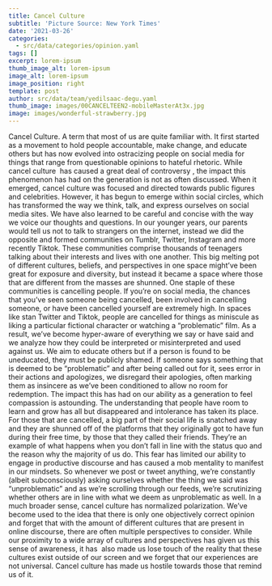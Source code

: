 ```yaml
---
title: Cancel Culture
subtitle: 'Picture Source: New York Times'
date: '2021-03-26'
categories:
  - src/data/categories/opinion.yaml
tags: []
excerpt: lorem-ipsum
thumb_image_alt: lorem-ipsum
image_alt: lorem-ipsum
image_position: right
template: post
author: src/data/team/yedilsaac-degu.yaml
thumb_image: images/00CANCELTEEN2-mobileMasterAt3x.jpg
image: images/wonderful-strawberry.jpg
---
```

Cancel Culture. A term that most of us are quite familiar with. It first started as a movement to hold people accountable, make change, and educate others but has now evolved into ostracizing people on social media for things that range from questionable opinions to hateful rhetoric. While cancel culture  has caused a great deal of controversy , the impact this phenomenon has had on the generation is not as often discussed. When it emerged, cancel culture was focused and directed towards public figures and celebrities. However, it has begun to emerge within social circles, which has transformed the way we think, talk, and express ourselves on social media sites. We have also learned to be careful and concise with the way we voice our thoughts and questions. In our younger years, our parents would tell us not to talk to strangers on the internet, instead we did the opposite and formed communities on Tumblr, Twitter, Instagram and more recently Tiktok. These communities comprise thousands of teenagers talking about their interests and lives with one another. This big melting pot of different cultures, beliefs, and perspectives in one space might’ve been great for exposure and diversity, but instead it became a space where those that are different from the masses are shunned. One staple of these communities is cancelling people. If you’re on social media, the chances that you’ve seen someone being cancelled, been involved in cancelling someone, or have been cancelled yourself are extremely high. In spaces like stan Twitter and Tiktok, people are cancelled for things as miniscule as liking a particular fictional character or watching a “problematic” film. As a result, we’ve become hyper-aware of everything we say or have said and we analyze how they could be interpreted or misinterpreted and used against us. We aim to educate others but if a person is found to be uneducated, they must be publicly shamed. If someone says something that is deemed to be “problematic” and after being called out for it, sees error in their actions and apologizes, we disregard their apologies, often marking them as insincere as we’ve been conditioned to allow no room for redemption. The impact this has had on our ability as a generation to feel compassion is astounding. The understanding that people have room to learn and grow has all but disappeared and intolerance has taken its place. For those that are cancelled, a big part of their social life is snatched away and they are shunned off of the platforms that they originally got to have fun during their free time, by those that they called their friends. They’re an example of what happens when you don’t fall in line with the status quo and the reason why the majority of us do. This fear has limited our ability to engage in productive discourse and has caused a mob mentality to manifest in our mindsets. So whenever we post or tweet anything, we’re constantly (albeit subconsciously) asking ourselves whether the thing we said was “unproblematic” and as we’re scrolling through our feeds, we’re scrutinizing whether others are in line with what we deem as unproblematic as well. In a much broader sense, cancel culture has normalized polarization. We’ve become used to the idea that there is only one objectively correct opinion and forget that with the amount of different cultures that are present in online discourse, there are often multiple perspectives to consider. While our proximity to a wide array of cultures and perspectives has given us this sense of awareness, it has  also made us lose touch of the reality that these cultures exist outside of our screen and we forget that our experiences are not universal. Cancel culture has made us hostile towards those that remind us of it.

